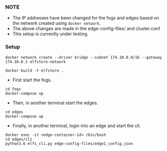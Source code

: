 ### NOTE
* The IP addresses have been changed for the fogs and edges based on the network created using `docker network`.
* The above changes are made in the edge-config-files/ and cluster.conf
* This setup is currently under testing.

### Setup
```
docker network create --driver bridge --subnet 174.10.0.0/16 --gateway 174.10.0.1 elfstore-network
```

```
docker build -t elfstore .
```

* First start the fogs.
```
cd fogs
docker-compose up
```

* Then, in another terminal start the edges.
```
cd edges
docker-compose up
```

* Finally, in  another terminal, login into an edge and start the cli.
```
docker exec -it <edge-container-id> /bin/bash
cd edges/cli
python3.6 elfs_cli.py edge-config-files/edge1_config.json
```
